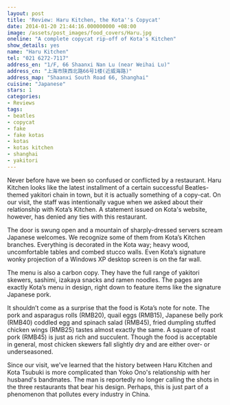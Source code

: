 ```yaml
---
layout: post
title: 'Review: Haru Kitchen, the Kota''s Copycat'
date: 2014-01-20 21:44:16.000000000 +08:00
image: /assets/post_images/food_covers/Haru.jpg
oneline: "A complete copycat rip-off of Kota's Kitchen"
show_details: yes
name: "Haru Kitchen"
tel: "021 6272-7117"
address_en: "1/F, 66 Shaanxi Nan Lu (near Weihai Lu)"
address_cn: "上海市陕西北路66号1楼(近威海路)"
address_map: "Shaanxi South Road 66, Shanghai"
cuisine: "Japanese"
stars: 1
categories:
- Reviews
tags:
- beatles
- copycat
- fake
- fake kotas
- kotas
- kotas kitchen
- shanghai
- yakitori
---
```

Never before have we been so confused or conflicted by a restaurant. Haru Kitchen looks like the latest installment of a certain successful Beatles-themed yakitori chain in town, but it is actually something of a copy-cat. On our visit, the staff was intentionally vague when we asked about their relationship with Kota’s Kitchen. A statement issued on Kota's website, however, has denied any ties with this restaurant.

The door is swung open and a mountain of sharply-dressed servers scream Japanese welcomes. We recognize some of them from Kota’s Kitchen branches. Everything is decorated in the Kota way; heavy wood, uncomfortable tables and combed stucco walls. Even Kota’s signature wonky projection of a Windows XP desktop screen is on the far wall.

The menu is also a carbon copy. They have the full range of yakitori skewers, sashimi, izakaya snacks and ramen noodles. The pages are exactly Kota’s menu in design, right down to feature items like the signature Japanese pork.

It shouldn’t come as a surprise that the food is Kota’s note for note. The pork and asparagus rolls (RMB20), quail eggs (RMB15), Japanese belly pork (RMB40) coddled egg and spinach salad (RMB45), fried dumpling stuffed chicken wings (RMB25) tastes almost exactly the same. A square of roast pork (RMB45) is just as rich and succulent. Though the food is acceptable in general, most chicken skewers fall slightly dry and are either over- or underseasoned.

Since our visit, we've learned that the history between Haru Kitchen and Kota Tsubuki is more complicated than Yoko Ono's relationship with her husband's bandmates. The man is reportedly no longer calling the shots in the three restaurants that bear his design. Perhaps, this is just part of a phenomenon that pollutes every industry in China.